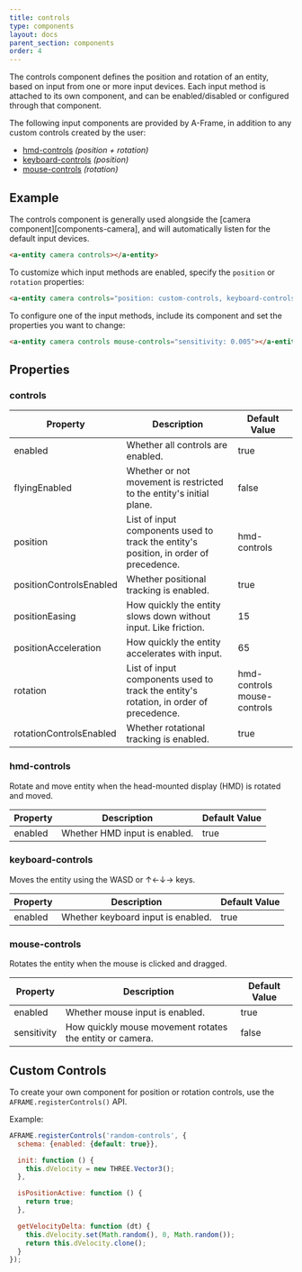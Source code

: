 ```yaml
---
title: controls
type: components
layout: docs
parent_section: components
order: 4
---
```


The controls component defines the position and rotation of an entity, based on input from one or more input devices. Each input method is attached to its own component, and can be enabled/disabled or configured through that component.

The following input components are provided by A-Frame, in addition to any custom controls created by the user:

* [hmd-controls](#hmd-controls) *(position + rotation)*
* [keyboard-controls](#keyboard-controls) *(position)*
* [mouse-controls](#mouse-controls) *(rotation)*

## Example

The controls component is generally used alongside the [camera component][components-camera], and will automatically listen for the default input devices.

```html
<a-entity camera controls></a-entity>
```

To customize which input methods are enabled, specify the `position` or `rotation` properties:

```html
<a-entity camera controls="position: custom-controls, keyboard-controls; rotation: hmd-controls;"></a-entity>
```

To configure one of the input methods, include its component and set the properties you want to change:

```html
<a-entity camera controls mouse-controls="sensitivity: 0.005"></a-entity>
```

## Properties

### controls

| Property                | Description                                                                           | Default Value               |
|-------------------------|---------------------------------------------------------------------------------------|-----------------------------|
| enabled                 | Whether all controls are enabled.                                                     | true                        |
| flyingEnabled           | Whether or not movement is restricted to the entity's initial plane.                  | false                       |
| position                | List of input components used to track the entity's position, in order of precedence. | hmd-controls                |
| positionControlsEnabled | Whether positional tracking is enabled.                                               | true                        |
| positionEasing          | How quickly the entity slows down without input. Like friction.                       | 15                          |
| positionAcceleration    | How quickly the entity accelerates with input.                                        | 65                          |
| rotation                | List of input components used to track the entity's rotation, in order of precedence. | hmd-controls mouse-controls |
| rotationControlsEnabled | Whether rotational tracking is enabled.                                               | true                        |

### hmd-controls

Rotate and move entity when the head-mounted display (HMD) is rotated and moved.

| Property | Description                   | Default Value |
|-------------|----------------------------|---------------|
| enabled  | Whether HMD input is enabled. | true          |

### keyboard-controls

Moves the entity using the WASD or ↑←↓→ keys.

| Property | Description                        | Default Value |
|----------|------------------------------------|---------------|
| enabled  | Whether keyboard input is enabled. | true          |

### mouse-controls

Rotates the entity when the mouse is clicked and dragged.

| Property | Description                                                 | Default Value |
|----------|-------------------------------------------------------------|---------------|
| enabled  | Whether mouse input is enabled.                             | true          |
| sensitivity | How quickly mouse movement rotates the entity or camera. | false         |

## Custom Controls

To create your own component for position or rotation controls, use the `AFRAME.registerControls()` API.

Example:

```js
AFRAME.registerControls('random-controls', {
  schema: {enabled: {default: true}},

  init: function () {
    this.dVelocity = new THREE.Vector3();
  },

  isPositionActive: function () {
    return true;
  },

  getVelocityDelta: function (dt) {
    this.dVelocity.set(Math.random(), 0, Math.random());
    return this.dVelocity.clone();
  }
});
```
